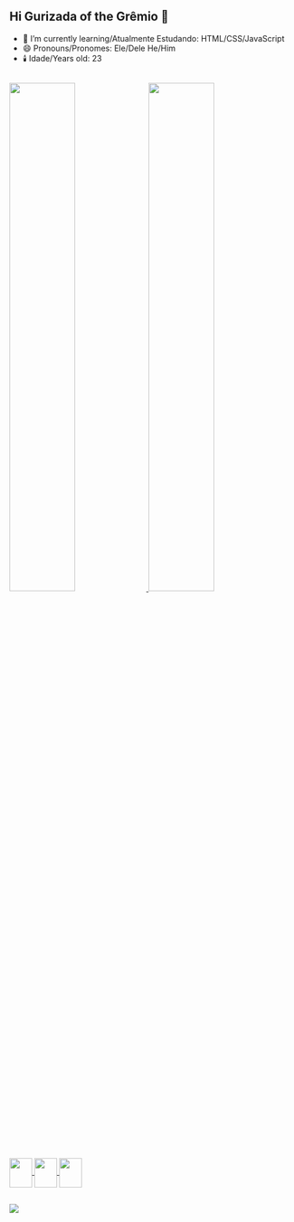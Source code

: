 ## Hi Gurizada of the Grêmio 👋

- 🌱 I’m currently learning/Atualmente Estudando: HTML/CSS/JavaScript
- 😄 Pronouns/Pronomes: Ele/Dele He/Him
- 🕯️ Idade/Years old: 23

 ##

<div>
  <a href="https://beacons.ai/Duvvin">
  <img width="48%" src="https://github-readme-stats.vercel.app/api?username=Duvvin&show_icons=true&title_color=9400D3&text_color=F8F8FF&icon_color=FF00FF&theme=dark&include_all_commits=true&count_private=true"/>
  <img width="48%" src="https://github-readme-stats.vercel.app/api/top-langs/?username=Duvvin&title_color=9400D3&icon_color=FF00FF&text_color=F8F8FF&layout=compact&langs_count=16&theme=dark"/>
</div>

 ##

<div>
    <img align="center" width="40px" height="52px" src="https://cdn.jsdelivr.net/gh/devicons/devicon@latest/icons/html5/html5-original.svg"/>
    <img align="center" width="40px" height="52px" src="https://cdn.jsdelivr.net/gh/devicons/devicon@latest/icons/css3/css3-original.svg"/>
    <img align="center" width="40px" height="52px" src="https://cdn.jsdelivr.net/gh/devicons/devicon@latest/icons/javascript/javascript-original.svg"/>
</div>

 ##

<div>
    <a href="https://instagram.com/vinicius.drte"/><img src="https://img.shields.io/badge/Instagram-E4405F?style=for-the-badge&logo=instagram&logoColor=white"/>
</div>
